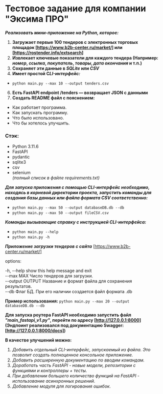 # Тестовое задание для компании "Эксима ПРО"

***Реализовать мини-приложение на Python, которое:***
1. **Загружает первые 100 тендеров с электронных торговых площадок [https://www.b2b-center.ru/market/] или [https://rostender.info/extsearch]**
2. **Извлекает ключевые показатели для каждого тендера (Например: *номер*, *ссылка*, *покупатель*, *товары*, *дата окончания* и т.п.)**
3. **Сохраняет эти данные в *SQLite* или *CSV***
4. **Имеет простой C*LI-интерфейс:***
- `python main.py --max 10 --output tenders.csv`
6. **Есть FastAPI endpoint /tenders — возвращает JSON с данными**
7. **Создать README файл с пояснением:**
- Как работает программа.
- Как запускать программу.
- Что было использовано.
- Что бы хотелось улучшить.

### **Стэк:** 
- Python 3.11.6
- FastAPI
- pydantic
- sqlite3 
- csv 
- selenium  
*(полный список в файле requirements.txt)*

***Для запуска приложения с помощью CLI-интерфейс необходимо, находясь в корневой директории проекта, запустить команды для создания базы данных или файла формата CSV соответственно:***
- `python main.py --max 50 --output databaseDB.db --db`
- `python main.py --max 50 --output fileCSV.csv`

***Команды вызывающие справку с инструкцией CLI-интерфейса:***
- `python main.py --help`
- `python main.py -h`

***Приложение загрузки тендеров с сайта*** [https://www.b2b-center.ru/market/]

options:

-h, --help show this help message and exit  
--max MAX Число тендеров для загрузки.  
--output OUTPUT Название и формат файла для сохранения результатов.  
--db Флаг БД. При его наличии создается файл формата .db  


**Пример использования:** `python main.py --max 20 --output databaseDB.db --db`

**Для запуска роутера FastAPI необходимо запустить файл *"main_fastapi_v1.py"*, перейти по адресу [http://127.0.0.1:8000] (Эндпоинт реализовался под документацию Swagger: [http://127.0.0.1:8000/docs])**

**В качестве улучшений можно:**  
1. *Добавить отдельный CLI-интерфейс, запускаемый из файла. Это позволит создать полноценное консольное приложение.*  
2. *Добавить расширенную документацию по вводим командам.*  
3. *Доработать часть FastAPI - новые модели, репозитории с функциями и контроллеры + тесты.*  
4. *При добавлении большего количество функций на FastAPI - использование асинхронных решений.*  
5. *Добавление модуля для логирования ошибок.*
